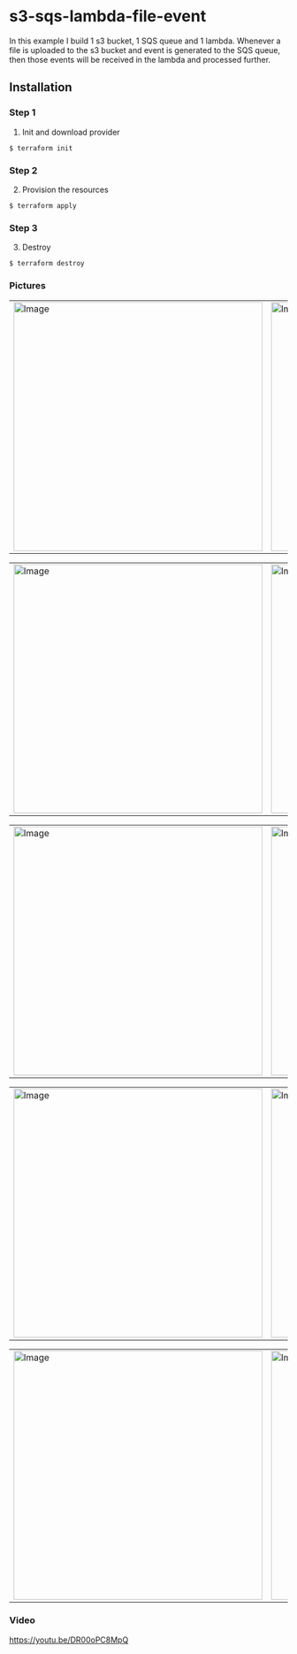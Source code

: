# s3-sqs-lambda-file-event

In this example I build 1 s3 bucket, 1 SQS queue and 1 lambda. Whenever a file is uploaded to the s3 bucket and event is generated to the SQS queue, then those events will be received in the lambda and processed further.

## Installation

### Step 1
1. Init and download provider
```
$ terraform init
```

### Step 2
2. Provision the resources
```
$ terraform apply
```

### Step 3
3. Destroy
```
$ terraform destroy
```


### Pictures
<table style="width:100%">
  <tr>
    <td>
  	<img width="450" alt="Image" src="https://user-images.githubusercontent.com/56041525/218275277-0ed7def1-3def-4714-ba5f-78b9b5248c33.png">
    </td>
    <td>
  	<img width="450" alt="Image" src="https://user-images.githubusercontent.com/56041525/218275283-09998ffb-e886-41ac-a1ae-d71d0cfc1f93.png">
    </td>
  </tr>
</table>


<table style="width:100%">
  <tr>
    <td>
  	<img width="450" alt="Image" src="https://user-images.githubusercontent.com/56041525/218275290-d8e8f228-3717-42b6-a8c9-da3915ba20db.png">
    </td>
    <td>
  	<img width="450" alt="Image" src="https://user-images.githubusercontent.com/56041525/218275293-382a3f7d-5724-49e3-921c-a4206c80ac11.png">
    </td>
  </tr>
</table>


<table style="width:100%">
  <tr>
    <td>
  	<img width="450" alt="Image" src="https://user-images.githubusercontent.com/56041525/218275299-ba242e00-cf85-4617-a49f-042788b60e09.png">
    </td>
    <td>
  	<img width="450" alt="Image" src="https://user-images.githubusercontent.com/56041525/218275317-e7f407de-bcb3-41ca-94b2-3a6d7f64604a.png">
    </td>
  </tr>
</table>


<table style="width:100%">
  <tr>
    <td>
  	<img width="450" alt="Image" src="https://user-images.githubusercontent.com/56041525/218275306-39225d5e-3aea-499b-934d-b5e5f557e456.png">
    </td>
    <td>
  	<img width="450" alt="Image" src="https://user-images.githubusercontent.com/56041525/218275311-95b97566-ef20-44a4-af9c-f79ff0e15a5d.png">
    </td>
  </tr>
</table>


<table style="width:100%">
  <tr>
    <td>
  	<img width="450" alt="Image" src="https://user-images.githubusercontent.com/56041525/218275306-39225d5e-3aea-499b-934d-b5e5f557e456.png">
    </td>
    <td>
  	<img width="450" alt="Image" src="https://user-images.githubusercontent.com/56041525/218278322-5e52bce5-8593-41e2-89ce-edabc8c2847a.png">
    </td>
  </tr>
</table>


### Video

https://youtu.be/DR00oPC8MpQ
